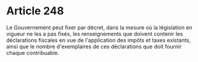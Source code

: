 # Article 248

Le Gouvernement peut fixer par décret, dans la mesure où la législation en vigueur ne les a pas fixés, les renseignements que
doivent contenir les déclarations fiscales en vue de l'application des impôts et taxes existants, ainsi que le nombre
d'exemplaires de ces déclarations que doit fournir chaque contribuable.

